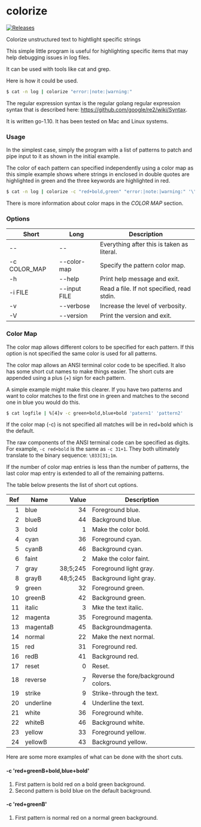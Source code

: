 # colorize
[![Releases](https://img.shields.io/github/release/jlinoff/colorize.svg?style=flat)](https://github.com/jlinoff/colorize/releases)

Colorize unstructured text to hightlight specific strings

This simple little program is useful for highlighting specific items
that may help debugging issues in log files.

It can be used with tools like cat and grep.

Here is how it could be used.

```bash
$ cat -n log | colorize "error:|note:|warning:"
```

The regular expression syntax is the regular golang regular
expression syntax that is described here:
https://github.com/google/re2/wiki/Syntax.

It is written go-1.10. It has been tested on Mac and Linux systems.

### Usage
In the simplest case, simply the program with a list of patterns to
patch and pipe input to it as shown in the initial example.

The color of each pattern can specified independently using a color
map as this simple example shows where strings in enclosed in double
quotes are highlighted in green and the three keywords are highlighted
in red.

```bash
$ cat -n log | colorize -c "red+bold,green" "error:|note:|warning:" '\"[^\"]*\"'
```

There is more information about color maps in the *COLOR MAP* section.

### Options

| Short | Long | Description |
| ----- | ---- | ----------- |
| -- | -- | Everything after this is taken as literal. |
| -c COLOR_MAP | --color-map | Specify the pattern color map. |
| -h | --help | Print help message and exit. |
| -i FILE | --input FILE | Read a file. If not specified, read stdin. |
| -v | --verbose | Increase the level of verbosity. |
| -V | --version | Print the version and exit. |

### Color Map
The color map allows different colors to be specified for each
pattern. If this option is not specified the same color is used for
all patterns.

The color map allows an ANSI terminal color code to be specified.
It also has some short cut names to make things easier. The short
cuts are appended using a plus (+) sign for each pattern.

A simple example might make this clearer. If you have two patterns
and want to color matches to the first one in green and matches to
the second one in blue you would do this.

```bash
$ cat logfile | %[4]v -c green+bold,blue+bold 'patern1' 'pattern2'
```

If the color map (-c) is not specified all matches will be in red+bold
which is the default.

The raw components of the ANSI terminal code can be specified as digits.
For example, `-c red+bold` is the same as `-c 31+1`. They both ultimately
translate to the binary sequence: `\033[31;1m`.

If the number of color map entries is less than the number of
patterns, the last color map entry is extended to all of the
remaining patterns.

The table below presents the list of short cut options.

| Ref  |  Name         | Value     | Description          |
| ---: | ------------- | --------: | -------------------- |
|    1 |  blue         |       34  | Foreground blue. |
|    2 |  blueB        |       44  | Background blue. |
|    3 |  bold         |        1  | Make the color bold. |
|    4 |  cyan         |       36  | Foreground cyan. |
|    5 |  cyanB        |       46  | Background cyan. |
|    6 |  faint        |        2  | Make the color faint. |
|    7 |  gray         | 38;5;245  | Foreground light gray. |
|    8 |  grayB        | 48;5;245  | Background light gray. |
|    9 |  green        |       32  | Foreground green. |
|   10 |  greenB       |       42  | Background green. |
|   11 |  italic       |        3  | Mke the text italic. |
|   12 |  magenta      |       35  | Foreground magenta. |
|   13 |  magentaB     |       45  | Backgroundmagenta. |
|   14 |  normal       |       22  | Make the next normal. |
|   15 |  red          |       31  | Foreground red. |
|   16 |  redB         |       41  | Background red. |
|   17 |  reset        |        0  | Reset. |
|   18 |  reverse      |        7  | Reverse the fore/background colors. |
|   19 |  strike       |        9  | Strike-through the text. |
|   20 |  underline    |        4  | Underline the text. |
|   21 |  white        |       36  | Foreground white. |
|   22 |  whiteB       |       46  | Background white. |
|   23 |  yellow       |       33  | Foreground yellow. |
|   24 |  yellowB      |       43  | Background yellow. |

Here are some more examples of what can be done with the short cuts.

#### -c 'red+greenB+bold,blue+bold'
1. First pattern is bold red on a bold green background.
2. Second pattern is bold blue on the default background.

#### -c 'red+greenB'
1. First pattern is normal red on a normal green background.
